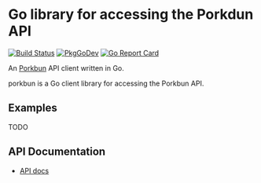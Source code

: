 # Go library for accessing the Porkdun API

[![Build Status](https://github.com/nrdcg/porkbun/workflows/Main/badge.svg?branch=master)](https://github.com/nrdcg/porkbun/actions)
[![PkgGoDev](https://pkg.go.dev/badge/github.com/nrdcg/porkbun)](https://pkg.go.dev/github.com/nrdcg/porkbun)
[![Go Report Card](https://goreportcard.com/badge/github.com/nrdcg/porkbun)](https://goreportcard.com/report/github.com/nrdcg/porkbun)

An [Porkbun](https://porkbun.com) API client written in Go.

porkbun is a Go client library for accessing the Porkbun API.

## Examples

TODO

## API Documentation

- [API docs](https://porkbun.com/api/json/v3/documentation)
